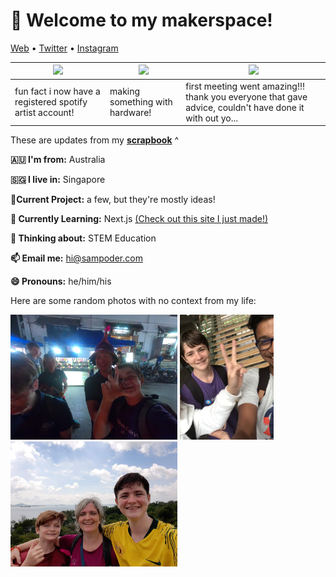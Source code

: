 <h1 align="left">👋 Welcome to my makerspace!</h3>

<p align="left">
  <a href="https://sampoder.com">Web</a> •
  <a href="https://twitter.com/sam_poder">Twitter</a> •
  <a href="https://instagram.com/sam_poder">Instagram</a>
</p>

  
  
  <!--- START_SCRAPBOOK_WIDGET --->
  | <img src ="https://dl.airtable.com/.attachments/e47d6e5a5a8d8a1782f932b9f0412606/ab2dbe83/screenshot_2020-11-25_at_9.26.33_am.png">  |  <img src ="https://dl.airtable.com/.attachments/d61190ef638c4ed685112e376acf2600/477da572/20201124_160238.jpg"> | <img src ="https://dl.airtable.com/.attachments/bef3e9f05f86a09a9e0443bef6c14091/3be4a851/20201123_162811.jpg"> |
|---|---|---|
| fun fact i now have a registered spotify artist account! | making something with hardware!  | first meeting went amazing!!! thank you everyone that gave advice, couldn't have done it with out yo...   |
  <!--- END_SCRAPBOOK_WIDGET --->
  
  
  
  These are updates from my [**scrapbook**](https://scrapbook.hackclub.com/sampoder) ^
  
**🇦🇺 I'm from:** Australia

**🇸🇬 I live in:** Singapore

**🔭Current Project:** a few, but they're mostly ideas!
  
**🌱 Currently Learning:** Next.js [(Check out this site I just made!)](http://summer.hackclub.com)

**🤔 Thinking about:** STEM Education

**📫 Email me:** hi@sampoder.com

**😄 Pronouns:** he/him/his

Here are some random photos with no context from my life:

<img src ="https://github.com/sampoder/sampoder/raw/master/GOPR5263.JPG" height = "200px">  <img src ="https://github.com/sampoder/sampoder/raw/master/IMG_0269.jpg" height = "200px"> <img src ="https://github.com/sampoder/sampoder/raw/master/20200807_111143.jpg/" height = "200px">
